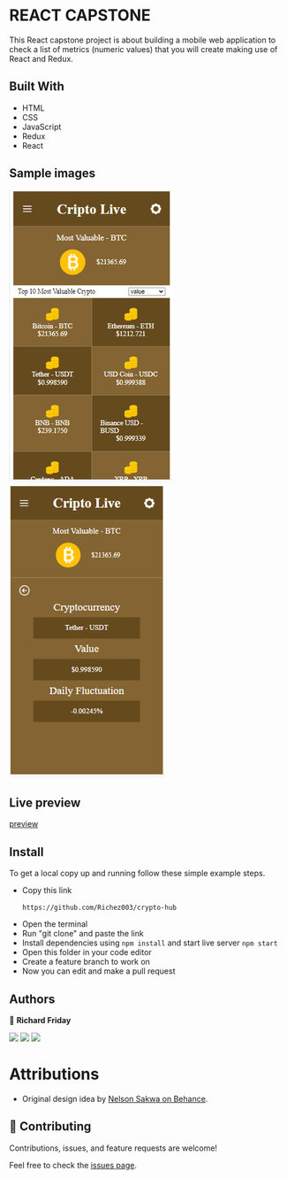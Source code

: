 # REACT CAPSTONE
This React capstone project is about building a mobile web application to check a list of metrics (numeric values) that you will create making use of React and Redux.

## Built With

- HTML
- CSS
- JavaScript
- Redux
- React
## Sample images
![screenshot](./src/images/Screenshot1.png)
![screenshot](./src/images/Screenshot2.png)



## Live preview
[preview](https://deploy-preview-6--symphonious-churros-74444f.netlify.app/)
## Install

To get a local copy up and running follow these simple example steps.
- Copy this link
  ```
  https://github.com/Richez003/crypto-hub
- Open the terminal
- Run "git clone" and paste the link
- Install dependencies using `npm install` and start live server `npm start`
- Open this folder in your code editor
- Create a feature branch to work on
- Now you can edit and make a pull request

## Authors

👤 **Richard Friday**

<p align="left">
<a href = "https://www.linkedin.com/in/richard-friday-54980718a/"><img src="https://img.icons8.com/fluent/48/000000/linkedin.png"/></a>
<a href = "https://twitter.com/richardfriday14"><img src="https://img.icons8.com/fluent/48/000000/twitter.png"/></a>
<a href = "https://github.com/Richez003"><img src="https://img.icons8.com/fluent/48/000000/github.png"/></a>
</p>

# Attributions

- Original design idea by [Nelson Sakwa on Behance](https://www.behance.net/sakwadesignstudio).
## 🤝 Contributing


Contributions, issues, and feature requests are welcome!

Feel free to check the [issues page](../../issues/).
